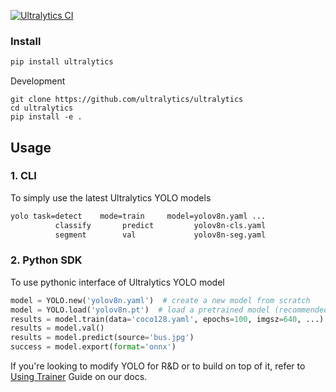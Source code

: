 [![Ultralytics CI](https://github.com/ultralytics/ultralytics/actions/workflows/ci.yaml/badge.svg)](https://github.com/ultralytics/ultralytics/actions/workflows/ci.yaml)

### Install

```bash
pip install ultralytics
```
Development
```
git clone https://github.com/ultralytics/ultralytics
cd ultralytics
pip install -e .
```

## Usage
### 1. CLI
To simply use the latest Ultralytics YOLO models
```bash
yolo task=detect    mode=train     model=yolov8n.yaml ...
          classify       predict         yolov8n-cls.yaml
          segment        val             yolov8n-seg.yaml
```
### 2. Python SDK
To use pythonic interface of Ultralytics YOLO model
```python
model = YOLO.new('yolov8n.yaml')  # create a new model from scratch
model = YOLO.load('yolov8n.pt')  # load a pretrained model (recommended for best training results)
results = model.train(data='coco128.yaml', epochs=100, imgsz=640, ...)
results = model.val()
results = model.predict(source='bus.jpg')
success = model.export(format='onnx')
```
If you're looking to modify YOLO for R&D or to build on top of it, refer to [Using Trainer]() Guide on our docs.

